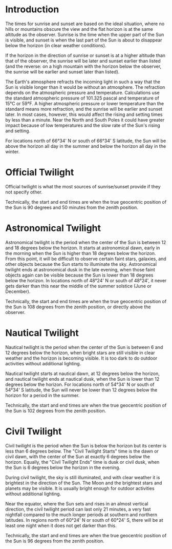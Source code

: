 # Introduction #

The times for sunrise and sunset are based on the ideal situation, where no hills or mountains obscure the view and the flat horizon is at the same altitude as the observer. Sunrise is the time when the upper part of the Sun is visible, and sunset is when the last part of the Sun is about to disappear below the horizon (in clear weather conditions).

If the horizon in the direction of sunrise or sunset is at a higher altitude than that of the observer, the sunrise will be later and sunset earlier than listed (and the reverse: on a high mountain with the horizon below the observer, the sunrise will be earlier and sunset later than listed).

The Earth's atmosphere refracts the incoming light in such a way that the Sun is visible longer than it would be without an atmosphere. The refraction depends on the atmospheric pressure and temperature. Calculations use the standard atmospheric pressure of 101.325 pascal and temperature of 15°C or 59°F. A higher atmospheric pressure or lower temperature than the standard means more refraction, and the sunrise will be earlier and sunset later. In most cases, however, this would affect the rising and setting times by less than a minute. Near the North and South Poles it could have greater impact because of low temperatures and the slow rate of the Sun's rising and setting.

For locations north of 66°34' N or south of 66°34' S latitude, the Sun will be above the horizon all day in the summer and below the horizon all day in the winter.

# Official Twilight #

Official twilight is what the most sources of sunrise/sunset provide if they not specify other.

Technically, the start and end times are when the true geocentric position of the Sun is 90 degrees and 50 minutes  from the zenith position.

# Astronomical Twilight #

Astronomical twilight is the period when the center of the Sun is between 12 and 18 degrees below the horizon. It starts at astronomical dawn, early in the morning when the Sun is higher than 18 degrees below the horizon. From this point, it will be difficult to observe certain faint stars, galaxies, and other objects because the Sun starts to illuminate the sky. Astronomical twilight ends at astronomical dusk in the late evening, when those faint objects again can be visible because the Sun is lower than 18 degrees below the horizon. In locations north of 48°24' N or south of 48°24', it never gets darker than this near the middle of the summer solstice (June or December).

Technically, the start and end times are when the true geocentric position of the Sun is 108 degrees from the zenith position, or directly above the observer.

# Nautical Twilight #

Nautical twilight is the period when the center of the Sun is between 6 and 12 degrees below the horizon, when bright stars are still visible in clear weather and the horizon is becoming visible. It is too dark to do outdoor activities without additional lighting.

Nautical twilight starts at nautical dawn, at 12 degrees below the horizon, and nautical twilight ends at nautical dusk, when the Sun is lower than 12 degrees below the horizon. For locations north of 54°34' N or south of 54°34' S latitude, the Sun will never be lower than 12 degrees below the horizon for a period in the summer.

Technically, the start and end times are when the true geocentric position of the Sun is 102 degrees from the zenith position.

# Civil Twilight #

Civil twilight is the period when the Sun is below the horizon but its center is less than 6 degrees below. The "Civil Twilight Starts" time is the dawn or civil dawn, with the center of the Sun at exactly 6 degrees below the horizon. Equally, the "Civil Twilight Ends" time is dusk or civil dusk, when the Sun is 6 degrees below the horizon in the evening.

During civil twilight, the sky is still illuminated, and with clear weather it is brightest in the direction of the Sun. The Moon and the brightest stars and planets may be visible. It is usually bright enough for outdoor activities without additional lighting.

Near the equator, where the Sun sets and rises in an almost vertical direction, the civil twilight period can last only 21 minutes, a very fast nightfall compared to the much longer periods at southern and northern latitudes. In regions north of 60°24' N or south of 60°24' S, there will be at least one night when it does not get darker than this.

Technically, the start and end times are when the true geocentric position of the Sun is 96 degrees from the zenith position.
